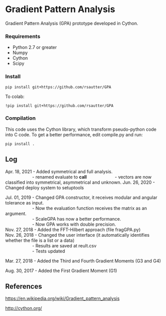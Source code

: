 # Gradient Pattern Analysis
Gradient Pattern Analysis (GPA) prototype developed in Cython.

### Requirements
 - Python 2.7 or greater
 - Numpy
 - Cython 
 - Scipy
 
### Install
    pip install git+https://github.com/rsautter/GPA
    
To colab:

    !pip install git+https://github.com/rsautter/GPA
    
### Compilation

This code uses the Cython library, which transform pseudo-python code into C code. 
To get a better performance, edit compile.py and run:

    pip install .

## Log
Apr. 18, 2021 - Added symmetrical and full analysis.\
&emsp;&emsp; &emsp; &emsp; &emsp; - renamed evaluate to __call__ 
&emsp;&emsp; &emsp; &emsp; &emsp; - vectors are now classified into symmetrical, asymmetrical and unknown.
Jun. 26, 2020 - Changed deploy system to setuptools

Jul. 01, 2019 - Changed GPA constructor, it receives modular and angular tolerance as input.\
&emsp;&emsp; &emsp; &emsp; &emsp; - Now the evaluation function receives the matrix as an argument.\
&emsp;&emsp; &emsp; &emsp; &emsp; - ScaleGPA has now a better performance.\
&emsp;&emsp; &emsp; &emsp; &emsp; - Now GPA works with double precision.\
Nov. 27, 2018 - Added the FFT-Hilbert approach (file fragGPA.py)\
Nov. 26, 2018 - Changed the user interface (it automatically identifies whether the file is a list or a data)\
&emsp;&emsp; &emsp; &emsp; &emsp; - Results are saved at reult.csv\
&emsp;&emsp; &emsp; &emsp; &emsp; - Tests updated
              
Mar. 27, 2018 - Added the Third and Fourth Gradient Moments (G3 and G4)

Aug. 30, 2017 - Added the First Gradient Moment (G1)




## References
https://en.wikipedia.org/wiki/Gradient_pattern_analysis

http://cython.org/
